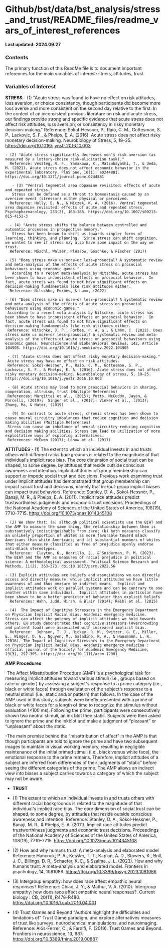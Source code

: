 #  Github/bst/data/bst_analysis/stress_and_trust/README_files/readme_vars_of_interest_references

**Last updated: 2024.09.27**


### Contents

The primary function of this ReadMe file is to document important references for the main variables of interest: stress, attitudes, trust.

### Variables of Interest


**STRESS**
    - (1) "Acute stress was found to have no effect on risk attitudes, loss aversion, or choice consistency, though participants did become more loss averse and more consistent on the second day relative to the first. In the context of an inconsistent previous literature on risk and acute stress, our findings provide strong and specific evidence that acute stress does not affect risk attitudes, loss aversion, or consistency in risky monetary decision-making."
    Reference: Sokol-Hessner, P., Raio, C. M., Gottesman, S. P., Lackovic, S. F., & Phelps, E. A. (2016). Acute stress does not affect risky monetary decision-making. Neurobiology of Stress, 5, 19–25. https://doi.org/10.1016/j.ynstr.2016.10.003
    
    - (2) "Acute stress significantly decreases men’s risk aversion (as measured by a lottery-choice risk-elicitation task)."
      Reference: Veszteg, R. F., Yamakawa, K., Matsubayashi, T., & Ueda, M. (2021). Acute stress does not affect economic behavior in the experimental laboratory. PloS one, 16(1), e0244881. https://doi.org/10.1371/journal.pone.0244881
   
       - (3) "Ventral tegmental area dopamine revisited: effects of acute and repeated stress."
       Stress can be defined as a threat to homeostasis caused by an aversive event (stressor) either physical or perceived.
      Reference: Holly, E. N., & Miczek, K. A. (2016). Ventral tegmental area dopamine revisited: effects of acute and repeated stress. Psychopharmacology, 233(2), 163–186. https://doi.org/10.1007/s00213-015-4151-3
      
      - (4) "Acute stress shifts the balance between controlled and automatic processes in prospective memory."
       Stress has been known to shift us towards simpler forms of learning, thinking, and planning.  Since stress can shift cognition, we wanted to see if stress may also have some impact on the way we trust.
      Reference: Möschl, Walser, Plessow, Goschke, & Fischer (2017)

    - (5) "Does stress make us more—or less—prosocial? A systematic review and meta-analysis of the effects of acute stress on prosocial behaviours using economic games."
       According to a recent meta-analysis by Nitschke, acute stress has been shown to have inconsistent effects on prosocial behavior.  In fact, acute stress was found to not have significant effects on decision-making fundamentals like risk attitudes either. 
      Reference: Nitschke, Forbes, & Lamm, (2022)
      
    - (6) "Does stress make us more—or less—prosocial? A systematic review and meta-analysis of the effects of acute stress on prosocial behaviours using economic games."
     According to a recent meta-analysis by Nitschke, acute stress has been shown to have inconsistent effects on prosocial behavior.  In fact, acute stress was found to not have significant effects on decision-making fundamentals like risk attitudes either. 
     Reference: Nitschke, J. P., Forbes, P. A. G., & Lamm, C. (2022). Does stress make us more—or less—prosocial? A systematic review and meta-analysis of the effects of acute stress on prosocial behaviours using economic games. Neuroscience and Biobehavioral Reviews, 142, Article 104905. https://doi.org/10.1016/j.neubiorev.2022.104905
     
     - (7) "Acute stress does not affect risky monetary decision-making."
     Acute stress may have no effect on risk attitudes.
     Reference: Sokol-Hessner, P., Raio, C. M., Gottesman, S. P., Lackovic, S. F., & Phelps, E. A. (2016). Acute stress does not affect risky monetary decision-making. Neurobiology of stress, 5, 19–25. https://doi.org/10.1016/j.ynstr.2016.10.003

     - (8) Acute stress may lead to more prosocial behaviors in sharing, cooperation, altruism, trust (Multiple References)
     References: Margittai et al., (2015); Potts, McCuddy, Jayan, & Porcelli, (2019);  Singer et al., (2017); Vinker et al., (2013); Zhang, Ma, & Nater, (2019)
     
     - (9) In contrast to acute stress, chronic stress has been shown to cause neural circuitry imbalances that reduce cognition and decision making abilities (Multiple References)
     Stress can cause an imbalance of neural circuitry reducing cognition and decision making abilities. Stress can lead to utilization of more exploitative ways of exploring alternatives.
     References: McEwen (2017); Lenow et al. (2017) 

     

     
 **ATTITUDES**
    - (1) The extent to which an individual invests in and trusts others with different racial backgrounds is related to the magnitude of that individual's implicit race bias. The core dimension of social trust can be shaped, to some degree, by attitudes that reside outside conscious awareness and intention.
    Implicit attitudes of group membership can support or impede social trust and decisions. Previous work examining trust under implicit attitudes has demonstrated that group membership can impact social trust and decisions, namely that in-/out-group implicit biases can impact trust behaviors.
    Reference: Stanley, D. A., Sokol-Hessner, P., Banaji, M. R., & Phelps, E. A. (2011). Implicit race attitudes predict trustworthiness judgments and economic trust decisions. Proceedings of the National Academy of Sciences of the United States of America, 108(19), 7710–7715. https://doi.org/10.1073/pnas.1014345108
    
    - (2) We show that: (a) although political scientists use the BIAT and the AMP to measure the same thing, the relationship between them is substantively indistinguishable from zero; (b) both measures classify an unlikely proportion of whites as more favorable toward Black Americans than white Americans; and (c) substantial numbers of whites that either measure classifies as free of prejudice openly endorse anti-Black stereotypes. 
      Reference:  Clayton, K., Horrillo, J., & Sniderman, P. M. (2023). The BIAT and the AMP as measures of racial prejudice in political science: A methodological assessment. Political Science Research and Methods, 11(2), 363–373. doi:10.1017/psrm.2022.56

    - (3) Explicit attitudes are beliefs and associations we can directly access and directly measure, while implicit attitudes we have little awareness of and thus measure by indirect means.  Explicit and implicit attitudes work on parallel systems and can be contrary to one another within same individual.  Implicit attitudes in particular have been shown to be a better predictor of behavior than explicit beliefs
      References: Hahn, Judd, Hirsh, & Blair (2014); Reihl et al. (2015) 

    - (4)  The Impact of Cognitive Stressors in the Emergency Department on Physician Implicit Racial Bias. Academic emergency medicine.
    Stress can affect the potency of implicit attitudes we hold towards others. ER study demonstrated that cognitive stressors (overcrowding and patient load) were associated with increased implicit bias. 
      Reference:  Johnson, T. J., Hickey, R. W., Switzer, G. E., Miller, E., Winger, D. G., Nguyen, M., Saladino, R. A., & Hausmann, L. R. (2016). The Impact of Cognitive Stressors in the Emergency Department on Physician Implicit Racial Bias. Academic emergency medicine : official journal of the Society for Academic Emergency Medicine, 23(3), 297–305. https://doi.org/10.1111/acem.12901 
      
      
**AMP Procedures**

  -The Affect Misattribution Procedure (AMP) is a psychological task for measuring implicit attitudes toward various stimuli (i.e., groups based on race or gender) by assessing a subject's response to a prime category (i.e., black or white faces) through evalutation of the subject’s response to a neutral stimuli (i.e., static and/or pattern) that follows. In the case of the AMP used in this study, subjects were briefly presented with a prime of black or white faces for a length of time to recognize the stimulus without evaluation (<100 ms).  Following the prime, participants were consecutively shown two neutral stimuli, an ink blot then static. Subjects were then asked to ignore the prime and the inkblot and make a judgment of “pleasant” or “unpleasant” about the static.

  -The main premise behind the “misattribution of affect” in the AMP is that though participants are told to ignore the prime and have two subsequent images to maintain in visual working memory, resulting in negligible maintenance of the initial primed stimuli (i.e., black versus white face), the emotional response to the prime remains.  Therefore, implicit attitudes of a subject are inferred from differences of their judgments of “static” before seeing the different categories of the prime.  The AMP allows an indirect view into biases a subject carries towards a category of which the subject may not be aware.


 
- **TRUST**

- (1) The extent to which an individual invests in and trusts others with different racial backgrounds is related to the magnitude of that individual's implicit race bias. The core dimension of social trust can be shaped, to some degree, by attitudes that reside outside conscious awareness and intention.
      Reference: Stanley, D. A., Sokol-Hessner, P., Banaji, M. R., & Phelps, E. A. (2011). Implicit race attitudes predict trustworthiness judgments and economic trust decisions. Proceedings of the National Academy of Sciences of the United States of America, 108(19), 7710–7715. https://doi.org/10.1073/pnas.1014345108
    
- (2) How and why humans trust: A meta-analysis and elaborated model
      Reference: Hancock, P. A., Kessler, T. T., Kaplan, A. D., Stowers, K., Brill, J. C., Billings, D. R., Schaefer, K. E., & Szalma, J. L. (2023). How and why humans trust: A meta-analysis and elaborated model. Frontiers in psychology, 14, 1081086. https://doi.org/10.3389/fpsyg.2023.1081086
      
- (3) Intergroup empathy: how does race affect empathic neural responses?
      Reference: Chiao, J. Y., & Mathur, V. A. (2010). Intergroup empathy: how does race affect empathic neural responses?. Current biology : CB, 20(11), R478–R480. https://doi.org/10.1016/j.cub.2010.04.001
      
- (4) Trust Games and Beyond
      "Authors highlight the difficulties and limitations of" Trust Game paradigm, and explore alternatives measures of trust like surveys, neurochemical manipulations, and neuroimaging.
      Reference: Alós-Ferrer, C., & Farolfi, F. (2019). Trust Games and Beyond. Frontiers in neuroscience, 13, 887. https://doi.org/10.3389/fnins.2019.00887

